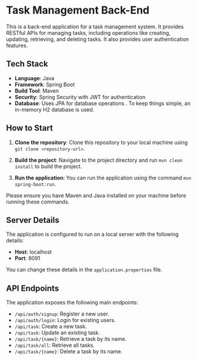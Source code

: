 # Task Management Back-End

This is a back-end application for a task management system. It provides RESTful APIs for managing tasks, including operations like creating, updating, retrieving, and deleting tasks. It also provides user authentication features.

## Tech Stack

- **Language**: Java
- **Framework**: Spring Boot
- **Build Tool**: Maven
- **Security**: Spring Security with JWT for authentication
- **Database**: Uses JPA for database operations . To keep things simple, an in-memory H2 database is used.

## How to Start

1. **Clone the repository**: Clone this repository to your local machine using `git clone <repository-url>`.

2. **Build the project**: Navigate to the project directory and run `mvn clean install` to build the project.

3. **Run the application**: You can run the application using the command `mvn spring-boot:run`.

Please ensure you have Maven and Java installed on your machine before running these commands.

## Server Details

The application is configured to run on a local server with the following details:

- **Host**: localhost
- **Port**: 8091

You can change these details in the `application.properties` file.

## API Endpoints

The application exposes the following main endpoints:

- `/api/auth/signup`: Register a new user.
- `/api/auth/login`: Login for existing users.
- `/api/task`: Create a new task.
- `/api/task`: Update an existing task.
- `/api/task/{name}`: Retrieve a task by its name.
- `/api/task/all`: Retrieve all tasks.
- `/api/task/{name}`: Delete a task by its name.

